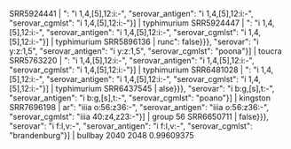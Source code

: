 SRR5924441 | ": "i 1,4,[5],12:i:-", "serovar_antigen": "i 1,4,[5],12:i:-", "serovar_cgmlst": "i 1,4,[5],12:i:-"}] | typhimurium
SRR5924447 | ": "i 1,4,[5],12:i:-", "serovar_antigen": "i 1,4,[5],12:i:-", "serovar_cgmlst": "i 1,4,[5],12:i:-"}] | typhimurium
SRR5896136 | runc": false}}}, "serovar": "i y:z:1,5", "serovar_antigen": "i y:z:1,5", "serovar_cgmlst": "poona"}] | toucra
SRR5763220 | ": "i 1,4,[5],12:i:-", "serovar_antigen": "i 1,4,[5],12:i:-", "serovar_cgmlst": "i 1,4,[5],12:i:-"}] | typhimurium
SRR6481028 | ": "i 1,4,[5],12:i:-", "serovar_antigen": "i 1,4,[5],12:i:-", "serovar_cgmlst": "i 1,4,[5],12:i:-"}] | typhimurium
SRR6437545 | alse}}}, "serovar": "i b:g,[s],t:-", "serovar_antigen": "i b:g,[s],t:-", "serovar_cgmlst": "poano"}] | kingston
SRR7696198 | ar": "iiia o:56:z36:-", "serovar_antigen": "iiia o:56:z36:-", "serovar_cgmlst": "iiia 40:z4,z23:-"}] | group 56
SRR6650711 |  false}}}, "serovar": "i f:l,v:-", "serovar_antigen": "i f:l,v:-", "serovar_cgmlst": "brandenburg"}] | bullbay
2040 2048 0.99609375
